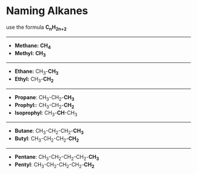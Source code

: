 # Naming Alkanes
use the formula **C<sub>n</sub>H<sub>2n+2</sub>**

---
- **Methane:** **CH<sub>4</sub>**
- **Methyl:** **CH<sub>3</sub>**
---
- **Ethane:** CH<sub>3</sub>-**CH<sub>3</sub>**
- **Ethyl:** CH<sub>3</sub>-**CH<sub>2</sub>**
---
- **Propane**: CH<sub>3</sub>-CH<sub>2</sub>-**CH<sub>3</sub>**
- **Prophyl:**: CH<sub>3</sub>-CH<sub>2</sub>-**CH<sub>2</sub>**
- **Isoprophyl**: CH<sub>3</sub>-**CH<sub></sub>**-CH<sub>3</sub>
---
- **Butane**: CH<sub>3</sub>-CH<sub>2</sub>-CH<sub>2</sub>-**CH<sub>3</sub>**
- **Butyl**: CH<sub>3</sub>-CH<sub>2</sub>-CH<sub>2</sub>-**CH<sub>2</sub>**
---
- **Pentane**: CH<sub>3</sub>-CH<sub>2</sub>-CH<sub>2</sub>-CH<sub>2</sub>-**CH<sub>3</sub>**
- **Pentyl**: CH<sub>3</sub>-CH<sub>2</sub>-CH<sub>2</sub>-CH<sub>2</sub>-**CH<sub>2</sub>**